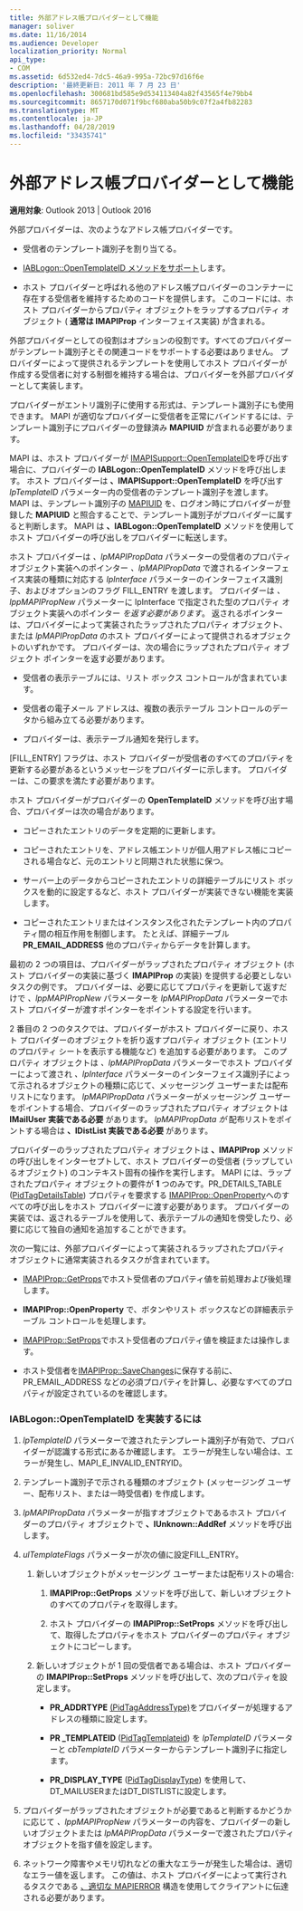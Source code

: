 ```yaml
---
title: 外部アドレス帳プロバイダーとして機能
manager: soliver
ms.date: 11/16/2014
ms.audience: Developer
localization_priority: Normal
api_type:
- COM
ms.assetid: 6d532ed4-7dc5-46a9-995a-72bc97d16f6e
description: '最終更新日: 2011 年 7 月 23 日'
ms.openlocfilehash: 300681bd585e9d534113404a82f43565f4e79bb4
ms.sourcegitcommit: 8657170d071f9bcf680aba50b9c07f2a4fb82283
ms.translationtype: MT
ms.contentlocale: ja-JP
ms.lasthandoff: 04/28/2019
ms.locfileid: "33435741"
---
```

# <a name="acting-as-a-foreign-address-book-provider"></a>外部アドレス帳プロバイダーとして機能

**適用対象**: Outlook 2013 | Outlook 2016 
  
外部プロバイダーは、次のようなアドレス帳プロバイダーです。 
  
- 受信者のテンプレート識別子を割り当てる。
    
- [IABLogon::OpenTemplateID メソッドをサポート](iablogon-opentemplateid.md)します。 
    
- ホスト プロバイダーと呼ばれる他のアドレス帳プロバイダーのコンテナーに存在する受信者を維持するためのコードを提供します。 このコードには、ホスト プロバイダーからプロパティ オブジェクトをラップするプロパティ オブジェクト ( **通常は IMAPIProp** インターフェイス実装) が含まれる。 
    
外部プロバイダーとしての役割はオプションの役割です。すべてのプロバイダーがテンプレート識別子とその関連コードをサポートする必要はありません。 プロバイダーによって提供されるテンプレートを使用してホスト プロバイダーが作成する受信者に対する制御を維持する場合は、プロバイダーを外部プロバイダーとして実装します。 
  
プロバイダーがエントリ識別子に使用する形式は、テンプレート識別子にも使用できます。 MAPI が適切なプロバイダーに受信者を正常にバインドするには、テンプレート識別子にプロバイダーの登録済み **MAPIUID** が含まれる必要があります。 
  
MAPI は、ホスト プロバイダーが [IMAPISupport::OpenTemplateID](imapisupport-opentemplateid.md)を呼び出す場合に、プロバイダーの **IABLogon::OpenTemplateID** メソッドを呼び出します。 ホスト プロバイダーは **、IMAPISupport::OpenTemplateID** を呼び出す _lpTemplateID_ パラメーター内の受信者のテンプレート識別子を渡します。 MAPI は、テンプレート識別子の [MAPIUID](mapiuid.md) を、ログオン時にプロバイダーが登録した **MAPIUID** と照合することで、テンプレート識別子がプロバイダーに属すると判断します。 MAPI は **、IABLogon::OpenTemplateID** メソッドを使用してホスト プロバイダーの呼び出しをプロバイダーに転送します。 
  
ホスト プロバイダーは _、lpMAPIPropData_ パラメーターの受信者のプロパティ オブジェクト実装へのポインター _、lpMAPIPropData_ で渡されるインターフェイス実装の種類に対応する _lpInterface_ パラメーターのインターフェイス識別子、およびオプションのフラグ FILL_ENTRY を渡します。 プロバイダーは  _、lppMAPIPropNew_ パラメーターに lpInterface で指定された型のプロパティ オブジェクト実装へのポインター  _を返す必要があります_。 返されるポインターは、プロバイダーによって実装されたラップされたプロパティ オブジェクト、または  _lpMAPIPropData_ のホスト プロバイダーによって提供されるオブジェクトのいずれかです。 プロバイダーは、次の場合にラップされたプロパティ オブジェクト ポインターを返す必要があります。
  
- 受信者の表示テーブルには、リスト ボックス コントロールが含まれています。
    
- 受信者の電子メール アドレスは、複数の表示テーブル コントロールのデータから組み立てる必要があります。
    
- プロバイダーは、表示テーブル通知を発行します。
    
[FILL_ENTRY] フラグは、ホスト プロバイダーが受信者のすべてのプロパティを更新する必要があるというメッセージをプロバイダーに示します。 プロバイダーは、この要求を満たす必要があります。
  
ホスト プロバイダーがプロバイダーの **OpenTemplateID** メソッドを呼び出す場合、プロバイダーは次の場合があります。 
  
- コピーされたエントリのデータを定期的に更新します。
    
- コピーされたエントリを、アドレス帳エントリが個人用アドレス帳にコピーされる場合など、元のエントリと同期された状態に保つ。
    
- サーバー上のデータからコピーされたエントリの詳細テーブルにリスト ボックスを動的に設定するなど、ホスト プロバイダーが実装できない機能を実装します。
    
- コピーされたエントリまたはインスタンス化されたテンプレート内のプロパティ間の相互作用を制御します。 たとえば、詳細テーブル **PR_EMAIL_ADDRESS** 他のプロパティからデータを計算します。 
    
最初の 2 つの項目は、プロバイダーがラップされたプロパティ オブジェクト (ホスト プロバイダーの実装に基づく **IMAPIProp** の実装) を提供する必要としないタスクの例です。 プロバイダーは、必要に応じてプロパティを更新して返すだけで  _、lppMAPIPropNew_ パラメーターを  _lpMAPIPropData_ パラメーターでホスト プロバイダーが渡すポインターをポイントする設定を行います。 
  
2 番目の 2 つのタスクでは、プロバイダーがホスト プロバイダーに戻り、ホスト プロバイダーのオブジェクトを折り返すプロパティ オブジェクト (エントリのプロパティ シートを表示する機能など) を追加する必要があります。 このプロパティ オブジェクトは  _、lpMAPIPropData_ パラメーターでホスト プロバイダーによって渡され  _、lpInterface_ パラメーターのインターフェイス識別子によって示されるオブジェクトの種類に応じて、メッセージング ユーザーまたは配布リストになります。 _lpMAPIPropData_ パラメーターがメッセージング ユーザーをポイントする場合、プロバイダーのラップされたプロパティ オブジェクトは **IMailUser 実装である必要** があります。 _lpMAPIPropData が_ 配布リストをポイントする場合は **、IDistList 実装である必要** があります。 
  
プロバイダーのラップされたプロパティ オブジェクトは **、IMAPIProp** メソッドの呼び出しをインターセプトして、ホスト プロバイダーの受信者 (ラップしているオブジェクト) のコンテキスト固有の操作を実行します。 MAPI には、ラップされたプロパティ オブジェクトの要件が **1** つのみです。PR_DETAILS_TABLE ([PidTagDetailsTable](pidtagdetailstable-canonical-property.md)) プロパティを要求する [IMAPIProp::OpenProperty](imapiprop-openproperty.md)へのすべての呼び出しをホスト プロバイダーに渡す必要があります。 プロバイダーの実装では、返されるテーブルを使用して、表示テーブルの通知を傍受したり、必要に応じて独自の通知を追加することができます。 
  
次の一覧には、外部プロバイダーによって実装されるラップされたプロパティ オブジェクトに通常実装されるタスクが含まれています。
  
- [IMAPIProp::GetProps](imapiprop-getprops.md)でホスト受信者のプロパティ値を前処理および後処理します。
    
- **IMAPIProp::OpenProperty** で、ボタンやリスト ボックスなどの詳細表示テーブル コントロールを処理します。
    
- [IMAPIProp::SetProps](imapiprop-setprops.md)でホスト受信者のプロパティ値を検証または操作します。
    
- ホスト受信者を[IMAPIProp::SaveChanges](imapiprop-savechanges.md)に保存する前に、PR_EMAIL_ADDRESS などの必須プロパティを計算し、必要なすべてのプロパティが設定されているのを確認します。 
    
### <a name="to-implement-iablogonopentemplateid"></a>IABLogon::OpenTemplateID を実装するには
  
1. _lpTemplateID_ パラメーターで渡されたテンプレート識別子が有効で、プロバイダーが認識する形式にあるか確認します。 エラーが発生しない場合は、エラーが発生し、MAPI_E_INVALID_ENTRYID。 
    
2. テンプレート識別子で示される種類のオブジェクト (メッセージング ユーザー、配布リスト、または一時受信者) を作成します。 
    
3. _lpMAPIPropData_ パラメーターが指すオブジェクトであるホスト プロバイダーのプロパティ オブジェクトで **、IUnknown::AddRef** メソッドを呼び出します。 
    
4. _ulTemplateFlags_ パラメーターが次の値に設定FILL_ENTRY。 
    
   1. 新しいオブジェクトがメッセージング ユーザーまたは配布リストの場合:
      
      1. **IMAPIProp::GetProps** メソッドを呼び出して、新しいオブジェクトのすべてのプロパティを取得します。 
          
      2. ホスト プロバイダーの **IMAPIProp::SetProps** メソッドを呼び出して、取得したプロパティをホスト プロバイダーのプロパティ オブジェクトにコピーします。 
      
   2. 新しいオブジェクトが 1 回の受信者である場合は、ホスト プロバイダーの **IMAPIProp::SetProps** メソッドを呼び出して、次のプロパティを設定します。 
      
      - **PR_ADDRTYPE** [(PidTagAddressType)](pidtagaddresstype-canonical-property.md)をプロバイダーが処理するアドレスの種類に設定します。
        
      - **PR \_TEMPLATEID** ([PidTagTemplateid](pidtagtemplateid-canonical-property.md)) を  _lpTemplateID_ パラメーターと  _cbTemplateID_ パラメーターからテンプレート識別子に指定します。 
        
      - **PR_DISPLAY_TYPE** ([PidTagDisplayType](pidtagdisplaytype-canonical-property.md)) を使用して、DT_MAILUSERまたはDT_DISTLISTに設定します。
    
5. プロバイダーがラップされたオブジェクトが必要であると判断するかどうかに応じて  _、lppMAPIPropNew_ パラメーターの内容を、プロバイダーの新しいオブジェクトまたは  _lpMAPIPropData_ パラメーターで渡されたプロパティ オブジェクトを指す値を設定します。 
    
6. ネットワーク障害やメモリ切れなどの重大なエラーが発生した場合は、適切なエラー値を返します。 この値は、ホスト プロバイダーによって実行されるタスクである [、適切な MAPIERROR](mapierror.md) 構造を使用してクライアントに伝達される必要があります。 
    


